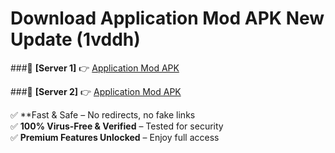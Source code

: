 # Download Application Mod APK New Update (1vddh)  



###🔹 **[Server 1]** 👉 [Application Mod APK](https://apkcomod.com?title=Application_Mod_APK) 

###🔹 **[Server 2]** 👉 [Application Mod APK](https://apkcomod.com?title=Application_Mod_APK)  

✅ **Fast & Safe – No redirects, no fake links  
✅ **100% Virus-Free & Verified** – Tested for security  
✅ **Premium Features Unlocked** – Enjoy full access  


